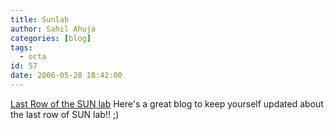 ```yaml
---
title: Sunlab
author: Sahil Ahuja
categories: [blog]
tags:
  - octa
id: 57
date: 2006-05-28 18:42:00
---
```


[Last Row of the SUN lab](http://lrsl.blogspot.com/)
Here's a great blog to keep yourself updated about the last row of SUN lab!! ;)